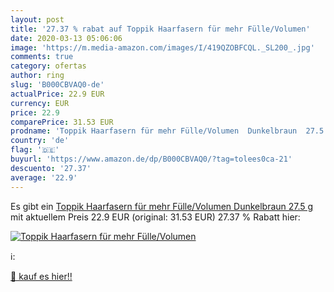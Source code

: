 ```yaml
---
layout: post
title: '27.37 % rabat auf Toppik Haarfasern für mehr Fülle/Volumen'
date: 2020-03-13 05:06:06
image: 'https://m.media-amazon.com/images/I/419QZOBFCQL._SL200_.jpg'
comments: true
category: ofertas
author: ring
slug: 'B000CBVAQ0-de'
actualPrice: 22.9 EUR
currency: EUR
price: 22.9
comparePrice: 31.53 EUR
prodname: 'Toppik Haarfasern für mehr Fülle/Volumen  Dunkelbraun  27.5 g'
country: 'de'
flag: '🇩🇪'
buyurl: 'https://www.amazon.de/dp/B000CBVAQ0/?tag=tolees0ca-21'
descuento: '27.37'
average: '22.9'
---
```


Es gibt ein [Toppik Haarfasern für mehr Fülle/Volumen  Dunkelbraun  27.5 g](https://www.amazon.de/dp/B000CBVAQ0/?tag=tolees0ca-21) mit aktuellem Preis 22.9 EUR (original: 31.53 EUR) 27.37 % Rabatt hier:

[![Toppik Haarfasern für mehr Fülle/Volumen](https://m.media-amazon.com/images/I/419QZOBFCQL._SL200_.jpg)](https://www.amazon.de/dp/B000CBVAQ0/?tag=tolees0ca-21)

ℹ️:


[🛒 kauf es hier!!](https://www.amazon.de/dp/B000CBVAQ0/?tag=tolees0ca-21)
